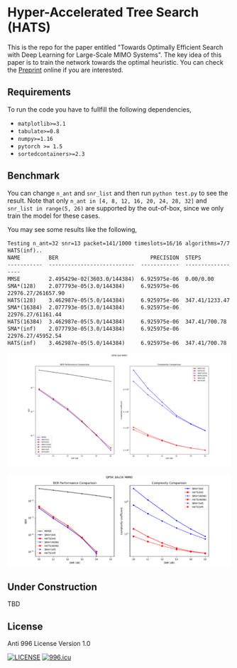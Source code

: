 # Hyper-Accelerated Tree Search (HATS)
This is the repo for the paper entitled 
"Towards Optimally Efficient Search with Deep Learning for Large-Scale MIMO Systems". 
The key idea of this paper is to train the network towards the optimal heuristic. You can check the [Preprint](https://arxiv.org/abs/2101.02420) online if you are interested.

## Requirements
To run the code you have to fullfill the following dependencies,
* `matplotlib>=3.1`
* `tabulate>=0.8`
* `numpy>=1.16`
* `pytorch >= 1.5`
* `sortedcontainers>=2.3`

## Benchmark
You can change `n_ant` and `snr_list` and then run `python test.py` to see the result. 
Note that only `n_ant in [4, 8, 12, 16, 20, 24, 28, 32]` and `snr_list in range(5, 26)` are supported by the out-of-box, since we only train the model for these cases.

You may see some results like the following,
```
Testing n_ant=32 snr=13 packet=141/1000 timeslots=16/16 algorithms=7/7 HATS(inf)..
NAME         BER                             PRECISION  STEPS
-----------  ---------------------------  ------------  ------------------
MMSE         2.495429e-02(3603.0/144384)  6.925975e-06  0.00/0.00
SMA*(128)    2.077793e-05(3.0/144384)     6.925975e-06  22976.27/261657.90
HATS(128)    3.462987e-05(5.0/144384)     6.925975e-06  347.41/1233.47
SMA*(16384)  2.077793e-05(3.0/144384)     6.925975e-06  22976.27/61161.44
HATS(16384)  3.462987e-05(5.0/144384)     6.925975e-06  347.41/700.78
SMA*(inf)    2.077793e-05(3.0/144384)     6.925975e-06  22976.27/45952.54
HATS(inf)    3.462987e-05(5.0/144384)     6.925975e-06  347.41/700.78
```

![Example8x8MIMO](figs/8x8.png)

![Example16x16MIMO](figs/16x16.png)

## Under Construction
TBD

## License
Anti 996 License Version 1.0

[![LICENSE](https://img.shields.io/badge/license-Anti%20996-blue.svg)](https://github.com/996icu/996.ICU/blob/master/LICENSE)
<a href="https://996.icu"><img src="https://img.shields.io/badge/link-996.icu-red.svg" alt="996.icu"></a>
